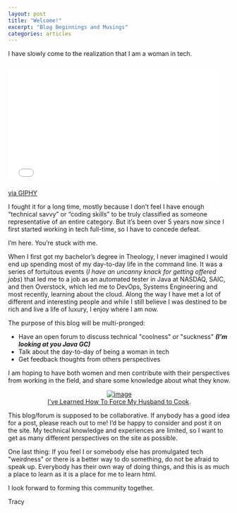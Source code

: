 ```yaml
---
layout: post
title: "Welcome!"
excerpt: "Blog Beginnings and Musings"
categories: articles
---
```


I have slowly come to the realization that I am a woman in tech.

<iframe src="//giphy.com/embed/3o7abBP0nMjrdIvaCY" width="480" height="270" frameBorder="0" class="giphy-embed" allowFullScreen></iframe><p><a href="http://giphy.com/gifs/thedailyshow-wow-what-omg-3o7abBP0nMjrdIvaCY">via GIPHY</a></p>

I fought it for a long time, mostly because I don’t feel I have enough “technical savvy” or “coding skills” to be truly classified as someone representative of an entire category.  But it’s been over 5 years now since I first started working in tech full-time, so I have to concede defeat.

I’m here.  You’re stuck with me.

When I first got my bachelor’s degree in Theology, I never imagined I would end up spending most of my day-to-day life in the command line.  It was a series of fortuitous events (<i>I have an uncanny knack for getting offered jobs</i>) that led me to a job as an automated tester in Java at NASDAQ, SAIC, and then Overstock, which led me to DevOps, Systems Engineering and most recently, learning about the cloud.  Along the way I have met a lot of different and interesting people and while I still believe I was destined to be rich and live a life of luxury, I enjoy where I am now.

The purpose of this blog will be multi-pronged: 
* Have an open forum to discuss technical "coolness" or "suckness" <i><b>(I'm looking at you Java GC)</b></i>
* Talk about the day-to-day of being a woman in tech
* Get feedback thoughts from others perspectives

I am hoping to have both women and men contribute with their perspectives from working in the field, and share some knowledge about what they know.

<figure><center>
  <a href="http://imgs.xkcd.com/comics/sandwich.png"><img src="http://imgs.xkcd.com/comics/sandwich.png" alt="image"></a>
  <figcaption><a href="http://imgs.xkcd.com/comics/sandwich.png" title="I've Learned How To Force My Husband to Cook">I've Learned How To Force My Husband to Cook</a>.</figcaption>
</center></figure>

This blog/forum is supposed to be collaborative.  If anybody has a good idea for a post, please reach out to me!  I’d be happy to consider and post it on the site.  My technical knowledge and experiences are limited, so I want to get as many different perspectives on the site as possible.

One last thing: If you feel I or somebody else has promulgated tech "weirdness" or there is a better way to do something, do not be afraid to speak up.  Everybody has their own way of doing things, and this is as much a place to learn as it is a place for me to learn html.

I look forward to forming this community together.

Tracy
